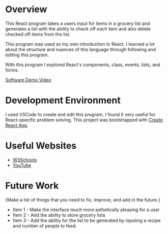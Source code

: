 
# Overview

This React program takes a users input for items in a grocery list and generates a list with the ability to check off each item and also delete checked off items from the list.

This program was used as my own introduction to React. I learned a lot about the structure and nuances of this language through following and editing this program.

With this program I explored React's components, class, events, lists, and forms.


[Software Demo Video](https://www.loom.com/share/72fdd30c9bae43d2953dd7cbc047fc6d)

# Development Environment

I used VSCode to create and edit this program, I found it very useful for React-specific problem solving.
This project was bootstrapped with [Create React App](https://github.com/facebook/create-react-app).

# Useful Websites


* [W3Schools](https://www.w3schools.com/REACT/DEFAULT.ASP)
* [YouTube](https://www.youtube.com/watch?v=Dorf8i6lCuk)

# Future Work

{Make a list of things that you need to fix, improve, and add in the future.}
* Item 1 - Make the interface much more asthetically pleasing for a user
* Item 2 - Add the ability to store grocery lists
* Item 3 - Add the ability for the list to be generated by inputing a recipe and number of people to feed.

